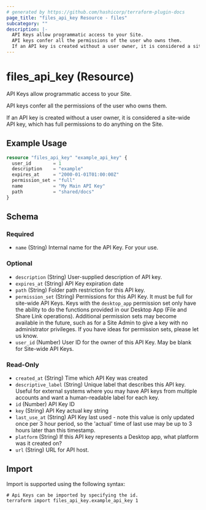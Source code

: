 ```yaml
---
# generated by https://github.com/hashicorp/terraform-plugin-docs
page_title: "files_api_key Resource - files"
subcategory: ""
description: |-
  API Keys allow programmatic access to your Site.
  API keys confer all the permissions of the user who owns them.
  If an API key is created without a user owner, it is considered a site-wide API key, which has full permissions to do anything on the Site.
---
```


# files_api_key (Resource)

API Keys allow programmatic access to your Site.

API keys confer all the permissions of the user who owns them.

If an API key is created without a user owner, it is considered a site-wide API key, which has full permissions to do anything on the Site.

## Example Usage

```terraform
resource "files_api_key" "example_api_key" {
  user_id        = 1
  description    = "example"
  expires_at     = "2000-01-01T01:00:00Z"
  permission_set = "full"
  name           = "My Main API Key"
  path           = "shared/docs"
}
```

<!-- schema generated by tfplugindocs -->
## Schema

### Required

- `name` (String) Internal name for the API Key.  For your use.

### Optional

- `description` (String) User-supplied description of API key.
- `expires_at` (String) API Key expiration date
- `path` (String) Folder path restriction for this API key.
- `permission_set` (String) Permissions for this API Key. It must be full for site-wide API Keys.  Keys with the `desktop_app` permission set only have the ability to do the functions provided in our Desktop App (File and Share Link operations).  Additional permission sets may become available in the future, such as for a Site Admin to give a key with no administrator privileges.  If you have ideas for permission sets, please let us know.
- `user_id` (Number) User ID for the owner of this API Key.  May be blank for Site-wide API Keys.

### Read-Only

- `created_at` (String) Time which API Key was created
- `descriptive_label` (String) Unique label that describes this API key.  Useful for external systems where you may have API keys from multiple accounts and want a human-readable label for each key.
- `id` (Number) API Key ID
- `key` (String) API Key actual key string
- `last_use_at` (String) API Key last used - note this value is only updated once per 3 hour period, so the 'actual' time of last use may be up to 3 hours later than this timestamp.
- `platform` (String) If this API key represents a Desktop app, what platform was it created on?
- `url` (String) URL for API host.

## Import

Import is supported using the following syntax:

```shell
# Api Keys can be imported by specifying the id.
terraform import files_api_key.example_api_key 1
```
